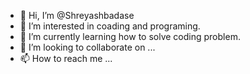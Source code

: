 - 👋 Hi, I’m @Shreyashbadase
- 👀 I’m interested in coading and programing. 
- 🌱 I’m currently learning how to solve coding problem. 
- 💞️ I’m looking to collaborate on ...
- 📫 How to reach me ...

<!---
Shreyashbadase/Shreyashbadase is a ✨ special ✨ repository because its `README.md` (this file) appears on your GitHub profile.
You can click the Preview link to take a look at your changes.
--->
